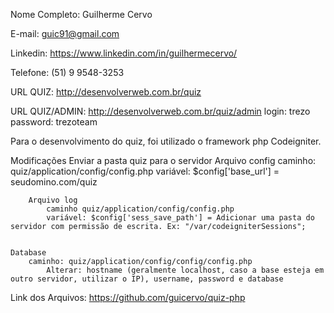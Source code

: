 Nome Completo: Guilherme Cervo

E-mail: guic91@gmail.com

Linkedin: https://www.linkedin.com/in/guilhermecervo/

Telefone: (51) 9 9548-3253

URL QUIZ: http://desenvolverweb.com.br/quiz

URL QUIZ/ADMIN: http://desenvolverweb.com.br/quiz/admin
	login: trezo
	password: trezoteam
	


Para o desenvolvimento do quiz, foi utilizado o framework php Codeigniter. 

Modificações
	Enviar a pasta quiz para o servidor
		Arquivo config
			caminho: quiz/application/config/config.php
			variável: $config['base_url'] = seudomino.com/quiz
			
		Arquivo log
			caminho quiz/application/config/config.php
			variável: $config['sess_save_path'] = Adicionar uma pasta do servidor com permissão de escrita. Ex: "/var/codeigniterSessions";

			
	Database
		caminho: quiz/application/config/config/config.php
			Alterar: hostname (geralmente localhost, caso a base esteja em outro servidor, utilizar o IP), username, password e database
			
			
Link dos Arquivos: 	https://github.com/guicervo/quiz-php		